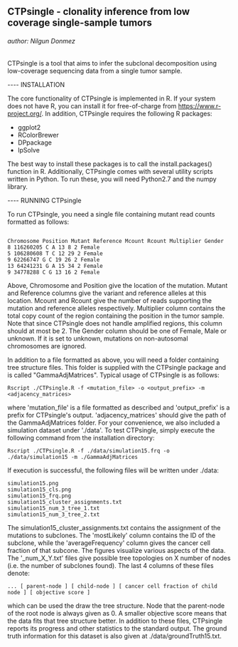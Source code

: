 
## CTPsingle - clonality inference from low coverage single-sample tumors
###### author: Nilgun Donmez

CTPsingle is a tool that aims to infer the subclonal decomposition using low-coverage sequencing data from a single tumor sample. 

---- INSTALLATION

The core functionality of CTPsingle is implemented in R. If your system does not have R, you can install it for free-of-charge from https://www.r-project.org/. In addition, CTPsingle requires the following R packages:

- ggplot2
- RColorBrewer
- DPpackage
- lpSolve

The best way to install these packages is to call the install.packages() function in R. Additionally, CTPsingle comes with several utility scripts written in Python. To run these, you will need Python2.7 and the numpy library.

---- RUNNING CTPsingle

To run CTPsingle, you need a single file containing mutant read counts formatted as follows:

```

Chromosome Position Mutant Reference Mcount Rcount Multiplier Gender
8 116260205 C A 13 8 2 Female
5 106280608 T C 12 29 2 Female
9 62266747 G C 19 26 2 Female
13 64241231 G A 15 34 2 Female
9 34778288 C G 13 16 2 Female

```

Above, Chromosome and Position give the location of the mutation. Mutant and Reference columns give the variant and reference alleles at this location. Mcount and Rcount give the number of reads supporting the mutation and reference alleles respectively. Multiplier column contains the total copy count of the region containing the position in the tumor sample. Note that since CTPsingle does not handle amplified regions, this column should at most be 2. The Gender column should be one of Female, Male or unknown. If it is set to unknown, mutations on non-autosomal chromosomes are ignored.

In addition to a file formatted as above, you will need a folder containing tree structure files. This folder is supplied with the CTPsingle package and is called "GammaAdjMatrices". Typical usage of CTPsingle is as follows:

` Rscript ./CTPsingle.R -f <mutation_file> -o <output_prefix> -m <adjacency_matrices> `

where 'mutation_file' is a file formatted as described and 'output_prefix' is a prefix for CTPsingle's output. 'adjacency_matrices' should give the path of the GammaAdjMatrices folder. For your convenience, we also included a simulation dataset under './data'. To test CTPsingle, simply execute the following command from the installation directory:

` Rscript ./CTPsingle.R -f ./data/simulation15.frq -o ./data/simulation15 -m ./GammaAdjMatrices `

If execution is successful, the following files will be written under ./data:

```
simulation15.png
simulation15_cls.png
simulation15_frq.png
simulation15_cluster_assignments.txt
simulation15_num_3_tree_1.txt
simulation15_num_3_tree_2.txt
```

The simulation15_cluster_assignments.txt contains the assignment of the mutations to subclones. The 'mostLikely' column contains the ID of the subclone, while the 'averageFrequency' column gives the cancer cell fraction of that subcone. The figures visualize various aspects of the data. The '_num_X_Y.txt' files give possible tree topologies on X number of nodes (i.e. the number of subclones found). The last 4 columns of these files denote:

```
... [ parent-node ] [ child-node ] [ cancer cell fraction of child node ] [ objective score ]
```

which can be used the draw the tree structure. Node that the parent-node of the root node is always given as 0. A smaller objective score means that the data fits that tree structure better. In addition to these files, CTPsingle reports its progress and other statistics to the standard output. The ground truth information for this dataset is also given at ./data/groundTruth15.txt. 



